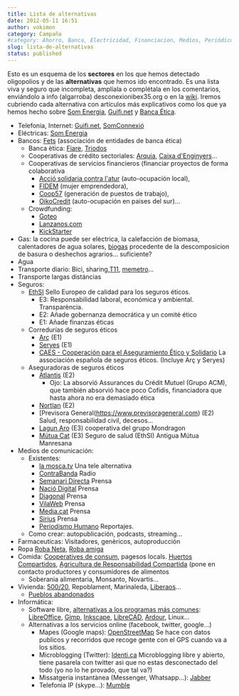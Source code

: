 ```yaml
---
title: Lista de alternativas
date: 2012-05-11 16:51
author: vokimon
category: Campaña
#category: Ahorro, Banca, Electricidad, Financiacion, Medios, Periódicos, Seguros, Telecomunicaciones, Televisión
slug: lista-de-alternativas
status: published
---
```


Esto es un esquema de los **sectores** en los que hemos detectado oligopolios y de las **alternativas** que hemos ido encontrado. Es una lista viva y seguro que incompleta, amplíala o complétala en los comentarios, enviándolo a info (algarroba) desconexionibex35.org o en la [wiki](/wiki).
Iremos cubriendo cada alternativa con artículos más explicativos como los que ya hemos hecho sobre
[Som Energia]({filename}/pages/electricas-som-energia.md),
[Guifi.net]({filename}/pages/telecos-guifi-net.md) y
[Banca Ética](http://desconexionibex35.org/wiki/index.php?title=Banca).

-   Telefonia, Internet: [Guifi.net](http://guifi.net), [SomConnexió](http://somconnexio.coop)
-   Eléctricas: [Som Energia](http://somenergia.coop)
-   Bancos: [Fets](http://www.fets.org) (associación de entidades de banca ética)
    -   Banca ètica: [Fiare](http://www.fiare.org/caste/index4.asp), [Triodos](http://www.triodos.es/es/particulares/)
    -   Cooperativas de crédito sectoriales: [Arquia](http://arquia.org), [Caixa d'Enginyers](http://www.caixa-enginyers.com)...
    -   Cooperativas de servicios financieros (financiar proyectos de forma colaborativa
        -   [Acció solidaria contra l'atur](http://www.acciosolidaria.cat) (auto-ocupación local),
        -   [FIDEM](http://www.fidem.net/) (mujer emprendedora),
        -   [Coop57](http://www.coop57.coop) (generación de puestos de trabajo),
        -   [OikoCredit](http://www.oikocredit.cat) (auto-ocupación en paises del sur)...
    -   Crowdfunding:
        -   [Goteo](http://www.goteo.org)
        -   [Lanzanos.com](http://www.lanzanos.com)
        -   [KickStarter](http://www.kickstarter.com)
-   Gas: la cocina puede ser elèctrica, la calefacción de biomasa, calentadores de agua solares, [biogas](http://www.sustentartv.com.ar/que-es-el-biogas/) procedente de la descomposicion de basura o deshechos agrarios... suficiente?
-   Agua
-   Transporte diario: Bici, sharing,[T11](http://t11targeta.blogspot.com.es/), [memetro](http://www.memetro.net)...
-   Transporte largas distáncias
-   Seguros:
    - [EthSI](http://ethsi.net/es/) Sello Europeo de calidad para los seguros éticos.
        - E3: Responsabilidad laboral, económica y ambiental. Transparència.
        - E2: Añade gobernanza democrática y un comité ético
        - E1: Añade finanzas éticas
    - Corredurías de seguros éticos
        - [Arç](http://www.arccoop.coop) (E1)
        - [Seryes](https://www.seryes.com) (E1)
        - [CAES - Cooperación para el Aseguramiento Ético y Solidario](https://caes.coop) La associación española de seguros éticos. (Incluye Arç y Seryes)
    - Aseguradoras de seguros éticos
        - [Atlantis](http://www.atlantis-seguros.es) (E2)
            - Ojo: La absorvió Assurances du Crédit Mutuel (Grupo ACM), que también absorvió hace poco Cofidis, financiadora que hasta ahora no era demasiado ética
        - [Nortlan](http://www.nortlan.com/) (E2)
        - [Previsora General(https://www.previsorageneral.com) (E2) Salud, responsabilidad civil, decesos...
        - [Lagun Aro](https://www.seguroslagunaro.com/) (E3) cooperativa del grupo Mondragon
        - [Mútua Cat](https://www.mutuacat.cat) (E3) Seguro de salud (EthSI) Antigua Mútua Manresana
-   Medios de comunicación:
    -   Existentes:
        -   [la mosca.tv](http://lamosca.tv) Una tele alternativa
        -   [ContraBanda](http://www.contrabanda.org/contrabanda/) Radio
        -   [Semanari Directa](http://setmanaridirecta.info) Prensa
        -   [Nació Digital](http://www.naciodigital.com) Prensa
        -   [Diagonal](http://www.diagonalperiodico.net) Prensa
        -   [VilaWeb](http://www.vilaweb.cat/) Prensa
        -   [Media.cat](http://www.media.cat/) Prensa
        -   [Sirius](http://noticies.sirius.cat/) Prensa
        -   [Periodismo Humano](http://periodismohumano.com/) Reportajes.
    -   Como crear: autopublicación, podcasts, streaming...
-   Farmaceuticas: Visitadores, genèricos, autoproducción
-   Ropa [Roba Neta](http://robaneta.wordpress.com/), [Roba amiga](http://ca.robaamiga.cat/)
-   Comida: [Cooperatives de consum](http://cooperativaesplet.wordpress.com/), pagesos locals. [Huertos Compartidos](http://www.huertoscompartidos.es/index.php), [Agricultura de Responsabilidad Compartida](http://www.arcocoag.org/) (pone en contacto productores y consumidores de alimentos
    -   Soberania alimentaria, Monsanto, Novartis...
-   Vivienda: [500/20](http://500x20.prouespeculacio.org/), Repoblament, Marinaleda, [Liberaos](https://www.liberaos.net/)...
    -   [Pueblos abandonados](http://www.pueblosabandonados.com/mapa)
-   Informática:
    -   Software libre, [alternativas a los programas más comunes](http://www.freealts.com/): [LibreOffice](http://libreoffice.org), [Gimp](http://gimp.org), [Inkscape](http://inkscape.org), [LibreCAD](http://librecad.org), [Ardour](http://ardour.org), Linux...
    -   Alternativas a los servicios online (facebook, twitter, google...)
        -   Mapes (Google maps): [OpenStreetMap](http://www.openstreetmap.org/) Se hace con datos publicos y recorridos que recoge gente con el GPS cuando va a los sitios.
        -   Microblogging (Twitter): [Identi.ca](http://identi.ca/) Microblogging libre y abierto, tiene pasarela con twitter asi que no estas desconectado del todo (yo no lo he provado, que tal va?)
        -   Missatgeria instantànea (Messenger, Whatsapp...): [Jabber](http://jabber.org)
        -   Telefonia IP (skype...): [Mumble](http://mumble.org)
